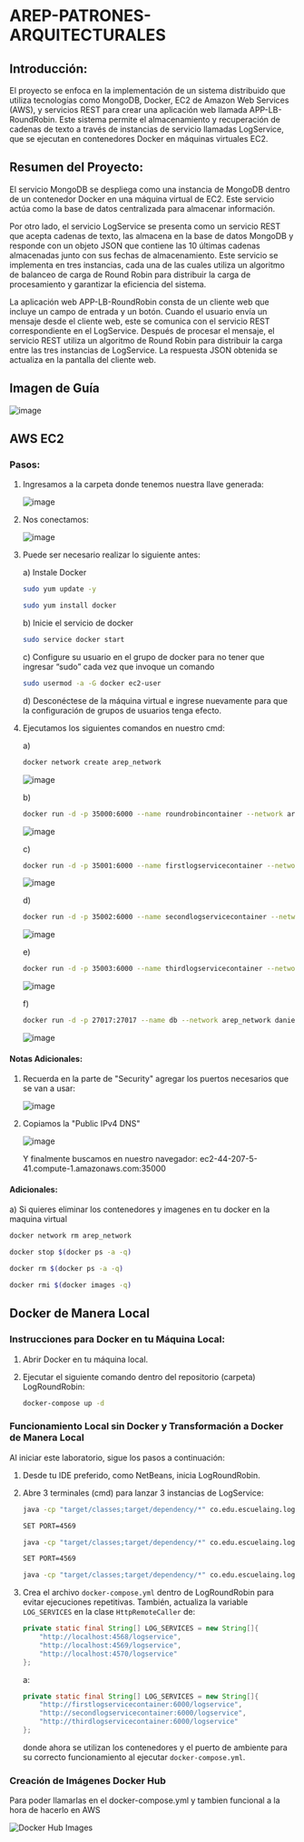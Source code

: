 # AREP-PATRONES-ARQUITECTURALES

## Introducción:

El proyecto se enfoca en la implementación de un sistema distribuido que utiliza tecnologías como MongoDB, Docker, EC2 de Amazon Web Services (AWS), y servicios REST para crear una aplicación web llamada APP-LB-RoundRobin. Este sistema permite el almacenamiento y recuperación de cadenas de texto a través de instancias de servicio llamadas LogService, que se ejecutan en contenedores Docker en máquinas virtuales EC2.

## Resumen del Proyecto:

El servicio MongoDB se despliega como una instancia de MongoDB dentro de un contenedor Docker en una máquina virtual de EC2. Este servicio actúa como la base de datos centralizada para almacenar información.

Por otro lado, el servicio LogService se presenta como un servicio REST que acepta cadenas de texto, las almacena en la base de datos MongoDB y responde con un objeto JSON que contiene las 10 últimas cadenas almacenadas junto con sus fechas de almacenamiento. Este servicio se implementa en tres instancias, cada una de las cuales utiliza un algoritmo de balanceo de carga de Round Robin para distribuir la carga de procesamiento y garantizar la eficiencia del sistema.

La aplicación web APP-LB-RoundRobin consta de un cliente web que incluye un campo de entrada y un botón. Cuando el usuario envía un mensaje desde el cliente web, este se comunica con el servicio REST correspondiente en el LogService. Después de procesar el mensaje, el servicio REST utiliza un algoritmo de Round Robin para distribuir la carga entre las tres instancias de LogService. La respuesta JSON obtenida se actualiza en la pantalla del cliente web.

## Imagen de Guía

![image](https://github.com/danielsperezb/AREP-PATRONES-ARQUITECTURALES/assets/101849347/f304a681-da9a-4939-ba41-495291e79a16)

## AWS EC2

### Pasos:

1) Ingresamos a la carpeta donde tenemos nuestra llave generada:

   ![image](https://github.com/danielsperezb/AREP-PATRONES-ARQUITECTURALES/assets/101849347/177c63ce-4097-4a51-a987-dce7cacd28a9)

2) Nos conectamos:

   ![image](https://github.com/danielsperezb/AREP-PATRONES-ARQUITECTURALES/assets/101849347/1c488a48-b889-428b-a87c-8c5997e0a24c)

3) Puede ser necesario realizar lo siguiente antes:

    a) Instale Docker
      ```bash
      sudo yum update -y
      ```
      
      ```bash
      sudo yum install docker
      ```
    b) Inicie el servicio de docker
      ```bash
      sudo service docker start
      ```
    c) Configure su usuario en el grupo de docker para no tener que ingresar “sudo” cada vez que invoque un comando
      ```bash
      sudo usermod -a -G docker ec2-user
      ```
    d) Desconéctese de la máquina virtual e ingrese nuevamente para que la configuración de grupos de usuarios tenga efecto.

5) Ejecutamos los siguientes comandos en nuestro cmd:

    a) 
    ```bash
    docker network create arep_network
    ```

    ![image](https://github.com/danielsperezb/AREP-PATRONES-ARQUITECTURALES/assets/101849347/16d7a7b0-0eb3-47f4-9388-4603f03e2fad)

    b) 
    ```bash
    docker run -d -p 35000:6000 --name roundrobincontainer --network arep_network danielsperezb/roundrobin
    ```

    ![image](https://github.com/danielsperezb/AREP-PATRONES-ARQUITECTURALES/assets/101849347/251945cd-f5b8-499f-9957-041bb92cb09d)

    c) 
    ```bash
    docker run -d -p 35001:6000 --name firstlogservicecontainer --network arep_network danielsperezb/logservicedate
    ```

    ![image](https://github.com/danielsperezb/AREP-PATRONES-ARQUITECTURALES/assets/101849347/b362597a-a020-421e-b38e-43c1a4f2ba8b)

    d) 
    ```bash
    docker run -d -p 35002:6000 --name secondlogservicecontainer --network arep_network danielsperezb/logservicedate
    ```

    ![image](https://github.com/danielsperezb/AREP-PATRONES-ARQUITECTURALES/assets/101849347/789b2855-613e-4403-917a-94ed71922611)

    e) 
    ```bash
    docker run -d -p 35003:6000 --name thirdlogservicecontainer --network arep_network danielsperezb/logservicedate
    ```

    ![image](https://github.com/danielsperezb/AREP-PATRONES-ARQUITECTURALES/assets/101849347/37119ccd-6543-4032-9e15-d8c1c10d340d)

    f) 
    ```bash
    docker run -d -p 27017:27017 --name db --network arep_network danielsperezb/mongodb
    ```

    ![image](https://github.com/danielsperezb/AREP-PATRONES-ARQUITECTURALES/assets/101849347/34d5420d-3152-43fb-bc9e-3842d8cd1589)

#### Notas Adicionales:

1) Recuerda en la parte de "Security" agregar los puertos necesarios que se van a usar:

    ![image](https://github.com/danielsperezb/AREP-PATRONES-ARQUITECTURALES/assets/101849347/2d04fefd-16bb-47c7-97a5-7037bf872b52)

2) Copiamos la "Public IPv4 DNS"

    ![image](https://github.com/danielsperezb/AREP-PATRONES-ARQUITECTURALES/assets/101849347/25a35dba-cc15-49ea-99c8-cda967d53fcb)

   Y finalmente buscamos en nuestro navegador: ec2-44-207-5-41.compute-1.amazonaws.com:35000

#### Adicionales:

a) Si quieres eliminar los contenedores y imagenes en tu docker en la maquina virtual 
```bash
docker network rm arep_network
```

```bash
docker stop $(docker ps -a -q)
```
```bash
docker rm $(docker ps -a -q)
```
```bash
docker rmi $(docker images -q)
```


## Docker de Manera Local

### Instrucciones para Docker en tu Máquina Local:

1. Abrir Docker en tu máquina local.

2. Ejecutar el siguiente comando dentro del repositorio (carpeta) LogRoundRobin:

    ```bash
    docker-compose up -d
    ```

### Funcionamiento Local sin Docker y Transformación a Docker de Manera Local

Al iniciar este laboratorio, sigue los pasos a continuación:

1. Desde tu IDE preferido, como NetBeans, inicia LogRoundRobin.

2. Abre 3 terminales (cmd) para lanzar 3 instancias de LogService:

    ```bash
    java -cp "target/classes;target/dependency/*" co.edu.escuelaing.logservice.LogService
    ```

    ```bash
    SET PORT=4569
    ```

    ```bash
    java -cp "target/classes;target/dependency/*" co.edu.escuelaing.logservice.LogService
    ```

    ```bash
    SET PORT=4569
    ```

    ```bash
    java -cp "target/classes;target/dependency/*" co.edu.escuelaing.logservice.LogService
    ```

3. Crea el archivo `docker-compose.yml` dentro de LogRoundRobin para evitar ejecuciones repetitivas. También, actualiza la variable `LOG_SERVICES` en la clase `HttpRemoteCaller` de:

    ```java
    private static final String[] LOG_SERVICES = new String[]{
        "http://localhost:4568/logservice",
        "http://localhost:4569/logservice",
        "http://localhost:4570/logservice"
    };
    ```

    a:

    ```java
    private static final String[] LOG_SERVICES = new String[]{
        "http://firstlogservicecontainer:6000/logservice",
        "http://secondlogservicecontainer:6000/logservice",
        "http://thirdlogservicecontainer:6000/logservice"
    };
    ```

    donde ahora se utilizan los contenedores y el puerto de ambiente para su correcto funcionamiento al ejecutar `docker-compose.yml`.

### Creación de Imágenes Docker Hub

Para poder llamarlas en el docker-compose.yml y tambien funcional a la hora de hacerlo en  AWS

![Docker Hub Images](https://github.com/danielsperezb/AREP-PATRONES-ARQUITECTURALES/assets/101849347/21ed7698-193f-437c-b6ba-55a4b47a655b)

